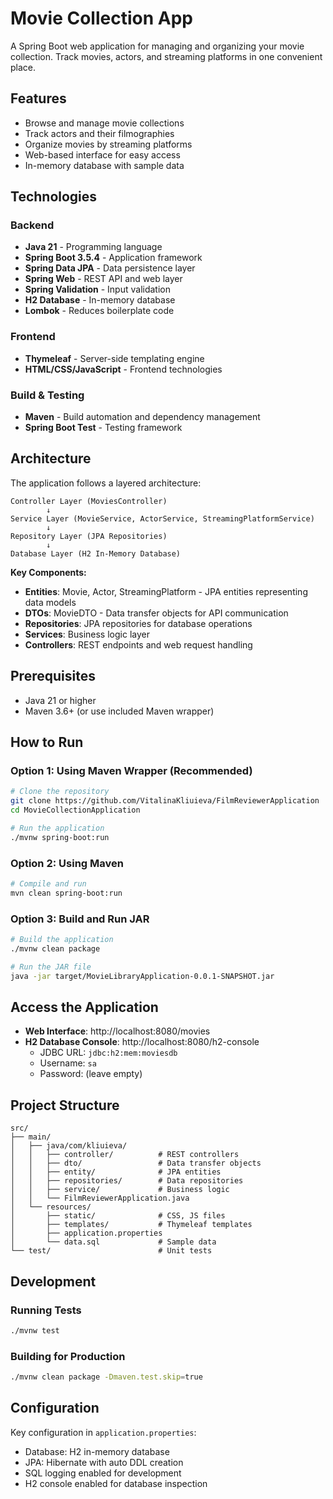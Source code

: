 # Movie Collection App

A Spring Boot web application for managing and organizing your movie collection. Track movies, actors, and streaming platforms in one convenient place.

## Features

- Browse and manage movie collections
- Track actors and their filmographies
- Organize movies by streaming platforms
- Web-based interface for easy access
- In-memory database with sample data

## Technologies

### Backend
- **Java 21** - Programming language
- **Spring Boot 3.5.4** - Application framework
- **Spring Data JPA** - Data persistence layer
- **Spring Web** - REST API and web layer
- **Spring Validation** - Input validation
- **H2 Database** - In-memory database
- **Lombok** - Reduces boilerplate code

### Frontend
- **Thymeleaf** - Server-side templating engine
- **HTML/CSS/JavaScript** - Frontend technologies

### Build & Testing
- **Maven** - Build automation and dependency management
- **Spring Boot Test** - Testing framework

## Architecture

The application follows a layered architecture:

```
Controller Layer (MoviesController)
        ↓
Service Layer (MovieService, ActorService, StreamingPlatformService)
        ↓
Repository Layer (JPA Repositories)
        ↓
Database Layer (H2 In-Memory Database)
```

**Key Components:**
- **Entities**: Movie, Actor, StreamingPlatform - JPA entities representing data models
- **DTOs**: MovieDTO - Data transfer objects for API communication
- **Repositories**: JPA repositories for database operations
- **Services**: Business logic layer
- **Controllers**: REST endpoints and web request handling

## Prerequisites

- Java 21 or higher
- Maven 3.6+ (or use included Maven wrapper)

## How to Run

### Option 1: Using Maven Wrapper (Recommended)
```bash
# Clone the repository
git clone https://github.com/VitalinaKliuieva/FilmReviewerApplication
cd MovieCollectionApplication

# Run the application
./mvnw spring-boot:run
```

### Option 2: Using Maven
```bash
# Compile and run
mvn clean spring-boot:run
```

### Option 3: Build and Run JAR
```bash
# Build the application
./mvnw clean package

# Run the JAR file
java -jar target/MovieLibraryApplication-0.0.1-SNAPSHOT.jar
```

## Access the Application

- **Web Interface**: http://localhost:8080/movies
- **H2 Database Console**: http://localhost:8080/h2-console
  - JDBC URL: `jdbc:h2:mem:moviesdb`
  - Username: `sa`
  - Password: (leave empty)

## Project Structure

```
src/
├── main/
│   ├── java/com/kliuieva/
│   │   ├── controller/          # REST controllers
│   │   ├── dto/                 # Data transfer objects
│   │   ├── entity/              # JPA entities
│   │   ├── repositories/        # Data repositories
│   │   ├── service/             # Business logic
│   │   └── FilmReviewerApplication.java
│   └── resources/
│       ├── static/              # CSS, JS files
│       ├── templates/           # Thymeleaf templates
│       ├── application.properties
│       └── data.sql             # Sample data
└── test/                        # Unit tests
```

## Development

### Running Tests
```bash
./mvnw test
```

### Building for Production
```bash
./mvnw clean package -Dmaven.test.skip=true
```

## Configuration

Key configuration in `application.properties`:
- Database: H2 in-memory database
- JPA: Hibernate with auto DDL creation
- SQL logging enabled for development
- H2 console enabled for database inspection